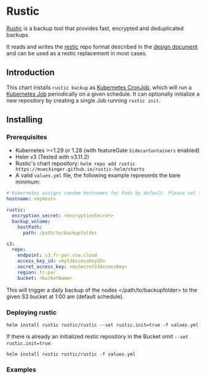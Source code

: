 # Rustic

[Rustic](https://rustic.cli.rs/) is a backup tool that provides fast, encrypted and deduplicated backups.

It reads and writes the [restic](https://github.com/restic/restic) repo format described in the [design document](https://github.com/restic/restic/blob/master/doc/design.rst) and can be used as a restic replacement in most cases.

## Introduction

This chart installs `rustic backup` as [Kubernetes CronJob](https://kubernetes.io/docs/concepts/workloads/controllers/cron-jobs/), which will run a [Kubernetes Job](https://kubernetes.io/docs/concepts/workloads/controllers/job/) periodically on a given schedule. It can optionally initialize a new repository by creating a single Job running `rustic init`.

## Installing

### Prerequisites

* Kubernetes >=1.29 or 1.28 (with featureGate `SidecarContainers` enabled)
* Helm v3 (Tested with v3.11.2)
* Rustic's chart repository: `helm repo add rustic https://mueckinger.github.io/rustic-helm/charts`
* A valid `values.yml` file, the following example represents the bare minimum:

```yaml
# Kubernetes assigns random hostnames for Pods by default. Please set the Pods hostname to a fixed value, otherwise incremental backups won't work.
hostname: <myHost> 

rustic:
  encryption_secret: <encryptionSecret>
  backup_volume:
    hostPath:
      path: /path/to/backupfolder

s3:
  repo:
    endpoint: s3.fr-par.scw.cloud
    access_key_id: <myS3AccessKeyID>
    secret_access_key: <mySecretS3AccessKey>
    region: fr-par
    bucket: <bucketName>
```

This will trigger a daily backup of the nodes </path/to/backupfolder> to the given S3 bucket at 1:00 am (default schedule). 

### Deploying rustic

```
helm install rustic rustic/rustic --set rustic.init=true -f values.yml
```

If there is already an initialized restic repository in the Bucket omit `--set rustic.init=true`:

```
helm install rustic rustic/rustic -f values.yml
```

### Examples